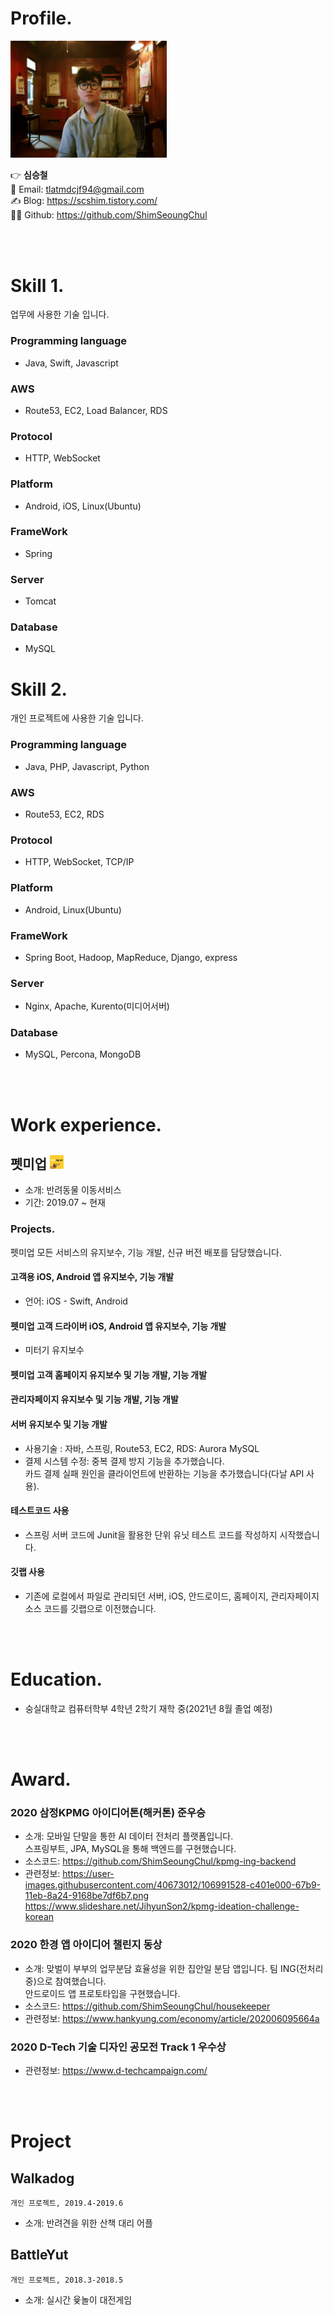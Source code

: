 # Profile.
<img alt="프로필이미지" src="https://github.com/ShimSeoungChul/RESUME/raw/master/images/profile.jpeg" width="250">

👉 <b>심승철</b><br />
📧 Email: tlatmdcjf94@gmail.com<br />
✍ Blog: https://scshim.tistory.com/<br />
👨‍💻 Github: https://github.com/ShimSeoungChul


<br /><br />
# Skill 1.
업무에 사용한 기술 입니다.
<br />
### Programming language
- Java, Swift, Javascript

### AWS
- Route53, EC2, Load Balancer, RDS

### Protocol
- HTTP, WebSocket

### Platform
- Android, iOS, Linux(Ubuntu)

### FrameWork
- Spring

### Server
- Tomcat

### Database
- MySQL

# Skill 2.
개인 프로젝트에 사용한 기술 입니다.
<br />
### Programming language
- Java, PHP, Javascript, Python

### AWS
- Route53, EC2, RDS

### Protocol
- HTTP, WebSocket, TCP/IP

### Platform
- Android, Linux(Ubuntu)

### FrameWork
- Spring Boot, Hadoop, MapReduce, Django, express

### Server
- Nginx, Apache, Kurento(미디어서버)

### Database
- MySQL, Percona, MongoDB

<br /><br />
# Work experience.
## 펫미업 <img src="https://github.com/ShimSeoungChul/RESUME/raw/master/images/petmeup.png" alt="펫미업 로고" width="22" height="22"/>
- 소개: 반려동물 이동서비스
- 기간: 2019.07 ~ 현재

### Projects.
펫미업 모든 서비스의 유지보수, 기능 개발, 신규 버전 배포를 담당했습니다. <br />

#### 고객용 iOS, Android 앱 유지보수, 기능 개발
- 언어: iOS - Swift, Android 
#### 펫미업 고객 드라이버 iOS, Android 앱 유지보수, 기능 개발
- 미터기 유지보수

#### 펫미업 고객 홈페이지 유지보수 및 기능 개발, 기능 개발
#### 관리자페이지 유지보수 및 기능 개발, 기능 개발
#### 서버 유지보수 및 기능 개발
- 사용기술 : 자바, 스프링, Route53, EC2, RDS: Aurora MySQL
- 결제 시스템 수정: 중복 결제 방지 기능을 추가했습니다.<br />
카드 결제 실패 원인을 클라이언트에 반환하는 기능을 추가했습니다(다날 API 사용).<br />


#### 테스트코드 사용
- 스프링 서버 코드에 Junit을 활용한 단위 유닛 테스트 코드를 작성하지 시작했습니다.
#### 깃랩 사용
- 기존에 로컬에서 파일로 관리되던 서버, iOS, 안드로이드, 홈페이지, 관리자페이지 소스 코드를 깃랩으로 이전했습니다.

<br /><br />
# Education.
- 숭실대학교 컴퓨터학부 4학년 2학기 재학 중(2021년 8월 졸업 예정)

<br /><br />
# Award.

### 2020 삼정KPMG 아이디어톤(해커톤) 준우승
- 소개: 모바일 단말을 통한 AI 데이터 전처리 플랫폼입니다.<br/>
스프링부트, JPA, MySQL을 통해 백엔드를 구현했습니다.   
- 소스코드: https://github.com/ShimSeoungChul/kpmg-ing-backend <br/>
- 관련정보: https://user-images.githubusercontent.com/40673012/106991528-c401e000-67b9-11eb-8a24-9168be7df6b7.png
          https://www.slideshare.net/JihyunSon2/kpmg-ideation-challenge-korean

### 2020 한경 앱 아이디어 챌린지 동상
- 소개: 맞벌이 부부의 업무분담 효율성을 위한 집안일 분담 앱입니다. 팀 ING(전처리중)으로 참여했습니다. <br/>
안드로이드 앱 프로토타입을 구현했습니다.
- 소스코드: https://github.com/ShimSeoungChul/housekeeper
- 관련정보: https://www.hankyung.com/economy/article/202006095664a
### 2020 D-Tech 기술 디자인 공모전 Track 1 우수상
- 관련정보: https://www.d-techcampaign.com/

<br /><br />
# Project
## Walkadog
`개인 프로젝트, 2019.4-2019.6`
- 소개: 반려견을 위한 산책 대리 어플
## BattleYut
`개인 프로젝트, 2018.3-2018.5`
- 소개: 실시간 윷놀이 대전게임
